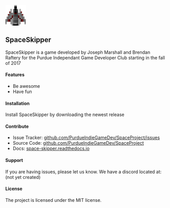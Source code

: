 ![Space Skipper logo](/game/game_icon.png)

## SpaceSkipper

SpaceSkipper is a game developed by Joseph Marshall and Brendan Raftery for the
Purdue Independant Game Developer Club starting in the fall of 2017

#### Features

- Be awesome
- Have fun

#### Installation

Install SpaceSkipper by downloading the newest release

#### Contribute

- Issue Tracker: [github.com/PurdueIndieGameDev/SpaceProject/issues](github.com/PurdueIndieGameDev/SpaceProject/issues)
- Source Code: [github.com/PurdueIndieGameDev/SpaceProject](github.com/PurdueIndieGameDev/SpaceProject)
- Docs: [space-skipper.readthedocs.io](space-skipper.readthedocs.io)

#### Support

If you are having issues, please let us know.
We have a discord located at: (not yet created)

#### License

The project is licensed under the MIT license.
